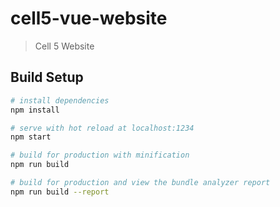 # cell5-vue-website

> Cell 5 Website

## Build Setup

``` bash
# install dependencies
npm install

# serve with hot reload at localhost:1234
npm start

# build for production with minification
npm run build

# build for production and view the bundle analyzer report
npm run build --report
```
